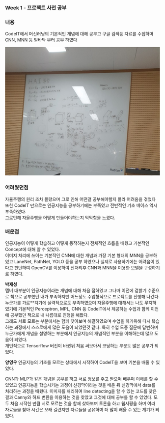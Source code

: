  ### Week 1 - 프로젝트 사전 공부
 ### **내용** 
 CodeIT에서 머신러닝의 기본적인 개념에 대해 공부고 구글 검색등 자료를 수집하며 CNN, MNN 등 밑바닥 부터 공부 하였다   
 
  ![image1](/document/images/image1.jpg)  
 ### **어려웠던점**
  자율주행의 원리 조차 몰랐으며 그로 인해 어떤걸 공부해야할지 몰라 어려움을 겪었다   
 또한 CodeIT 만으로는 인공지능을 공부하기에는 부족였고 전반적인 기초 베이스 역시 부족하였다.    
 그로인해 자율주행을 어떻게 만들어야하는지 막막함을 느겼다.
 
 ### **배운점**  
 인공지능이 어떻게 학습하고 어떻게 동작하는지 전체적인 흐름을 배웠고 기본적인 Concept에 대해 알 수 있었다.   
 이미지 처리에 쓰이는 기본적인 CNN에 대한 개념과 가장 기본 형태의 MNN을 공부하였고 LaneNet, PathNet, YOLO 등을 공부 하였으나 
 실제로 사용하기에는 어려움이 있다고 판단하여 OpenCV를 이용하여 전처리후 CNN과 MNN을 이용한 모델을 구성하기로 하였다.   
 
 **박재성**   
 멤버 대부분이 인공지능이라는 개념에 대해 처음 접하였고 그나마 이전에 겉핡기 수준으로 책으로 공부했던 내가 부족하지만 
 어느정도 수업형식으로 프로젝트를 진행해 나갔다.   
 누군가를 가르**치기에 실력적으로도 부족하였으며 자율주행에 대해서는 나도 무지하였기에 기본적인
 Perceptron, MPL, CNN 등 CodeIT에서 제공하는 수업과 함께 이전에 공부했던 책으로 내 나름대로 진행을 해봤다.   
 그래도 서로 모르는 부분에서는 함께 찾아보며 해결하였으며 수업을 하기위해 다시 복습하는 과정에서 스스로에게 많은 도움이 되었던것 같다.
 특히 수업 도중 질문에 답변하며 누군가에게 개념을 설명하는 부분에서 인공지능의 개념적인 부분을 이해하는데 많으 도움이 되었다.   
 개인적으로 Tensorflow 버전이 바뀐뒤 처음 써보아서 코딩하는 부분도 많은 공부가 되었다.
 
 **양영우**
인공지능의 기초를 모르는 상태에서 시작하여 CodeIT을 보며 기본을 배울 수 있었다.

CNN과 MLP과 같은 개념을 공부를 하고 서로 정보를 주고 받으며 배우며 이해를 할 수 있었고 인공지능을 학습시키는 과정이 신경막이라는 것을 배운 뒤 신경막에서 data를 처리하는 과정을 배웠다.
이미지를 처리하여 line detecting을 할 수 있는 코드를 찾은 결과 Canny와 허프 변환을 이용하는 것을 찾았고 그것에 대해 공부를 할 수 있었다.
모두 처음 시작한 만큼 서로 모르는 것을 함께 찾아보며 토론을 하고 웹서핑을 하며 여러 자료들을 찾아 시간은 오래 걸렸지만 자료들을 공유하며 더 많이 배울 수 있는 계기가 되었다.
